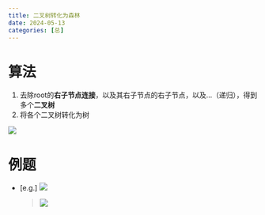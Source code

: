 ```yaml
---
title: 二叉树转化为森林
date: 2024-05-13
categories: [总]
---
```


# 算法
1. 去除root的**右子节点连接**，以及其右子节点的右子节点，以及...（递归），得到多个**二叉树**
2. 将各个二叉树转化为树
<!--more-->
<img src="/img/tree_to_forest.png">

# 例题
- [e.g.] <img src="/img/tree.png">
    > <img src="/img/forest.png">
